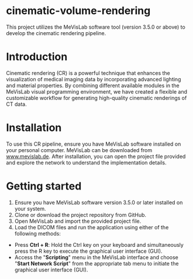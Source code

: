 # cinematic-volume-rendering

 This project utilizes the MeVisLab software tool (version 3.5.0 or above) to develop the cinematic rendering pipeline.

 # Introduction
Cinematic rendering (CR) is a powerful technique that enhances the visualization of medical imaging data by incorporating advanced lighting and material properties. By combining different available modules in the MeVisLab visual programming environment, we have created a flexible and customizable workflow for generating high-quality cinematic renderings of CT data.

 # Installation
To use this CR pipeline, ensure you have MeVisLab software installed on your personal computer. MeVisLab can be downloaded from www.mevislab.de. After installation, you can open the project file provided and explore the network to understand the implementation details.

 # Getting started
1. Ensure you have MeVisLab software version 3.5.0 or later installed on your system.
2. Clone or download the project repository from GitHub.
3. Open MeVisLab and import the provided project file.
4. Load the DICOM files and run the application using either of the following methods:
* Press **Ctrl + R**: Hold the Ctrl key on your keyboard and simultaneously press the R key to execute the graphical user interface (GUI).
* Access the "**Scripting**" menu in the MeVisLab interface and choose "**Start Network Script**" from the appropriate tab menu to initiate the graphical user interface (GUI).
       
